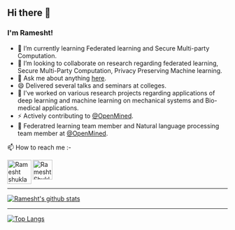 ## Hi there 👋


### I'm Ramesht!


- 🔭 I’m currently learning Federated learning and Secure Multi-party Computation.
- 👯 I’m looking to collaborate on research regarding federated learning, Secure Multi-Party Computation, Privacy Preserving Machine learning.
- 💬 Ask me about anything [here](https://github.com/ramesht007/ramesht007/issues/1).
- 😄 Delivered several talks and seminars at colleges.
- 🌱 I've worked on various research projects regarding applications of deep learning and machine learning on mechanical systems and Bio-medical applications.
- ⚡ Actively contributing to [@OpenMined](https://github.com/OpenMined).
- 🌱 Federatred learning team member and Natural language processing team member at [@OpenMined](https://github.com/OpenMined).


📫 How to reach me :- 

<a href="https://www.linkedin.com/in/ramesht-3704">
  <img align="left" alt="Ramesht shukla | Linkedin" width="55px" src="https://raw.githubusercontent.com/ramesht007/ramesht007/master/assets/linkedIN.svg" />
</a>
<a href="https://twitter.com/rameshtshukla">
  <img align="left" alt="Ramesht Shukla | twitter" width="45px" src="https://raw.githubusercontent.com/ramesht007/ramesht007/master/assets/twitter.svg" />
</a>

<br />
<br />
<br />

---

[![Ramesht's github stats](https://github-readme-stats.vercel.app/api?username=ramesht007&count_private=true&show_icons=true&hide_border=true)](https://github.com/anuraghazra/github-readme-stats)

---

[![Top Langs](https://github-readme-stats.vercel.app/api/top-langs/?username=ramesht007&layout=compact&hide_border=true)](https://github.com/anuraghazra/github-readme-stats)



<!-- 🌱 I’m currently learning ...- 👯 I’m looking to collaborate on ...- 🤔 I’m looking for help with ...-->
